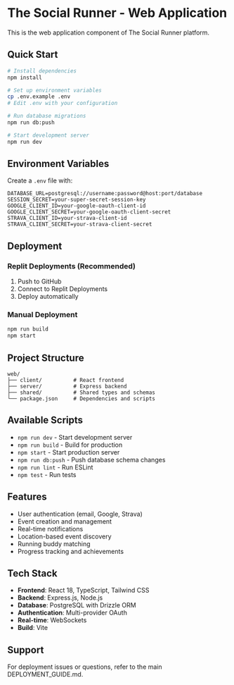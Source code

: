 # The Social Runner - Web Application

This is the web application component of The Social Runner platform.

## Quick Start

```bash
# Install dependencies
npm install

# Set up environment variables
cp .env.example .env
# Edit .env with your configuration

# Run database migrations
npm run db:push

# Start development server
npm run dev
```

## Environment Variables

Create a `.env` file with:

```env
DATABASE_URL=postgresql://username:password@host:port/database
SESSION_SECRET=your-super-secret-session-key
GOOGLE_CLIENT_ID=your-google-oauth-client-id
GOOGLE_CLIENT_SECRET=your-google-oauth-client-secret
STRAVA_CLIENT_ID=your-strava-client-id
STRAVA_CLIENT_SECRET=your-strava-client-secret
```

## Deployment

### Replit Deployments (Recommended)
1. Push to GitHub
2. Connect to Replit Deployments
3. Deploy automatically

### Manual Deployment
```bash
npm run build
npm start
```

## Project Structure

```
web/
├── client/          # React frontend
├── server/          # Express backend
├── shared/          # Shared types and schemas
└── package.json     # Dependencies and scripts
```

## Available Scripts

- `npm run dev` - Start development server
- `npm run build` - Build for production
- `npm start` - Start production server
- `npm run db:push` - Push database schema changes
- `npm run lint` - Run ESLint
- `npm test` - Run tests

## Features

- User authentication (email, Google, Strava)
- Event creation and management
- Real-time notifications
- Location-based event discovery
- Running buddy matching
- Progress tracking and achievements

## Tech Stack

- **Frontend**: React 18, TypeScript, Tailwind CSS
- **Backend**: Express.js, Node.js
- **Database**: PostgreSQL with Drizzle ORM
- **Authentication**: Multi-provider OAuth
- **Real-time**: WebSockets
- **Build**: Vite

## Support

For deployment issues or questions, refer to the main DEPLOYMENT_GUIDE.md.